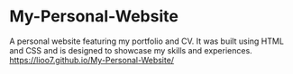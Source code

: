 # My-Personal-Website

A personal website featuring my portfolio and CV. It was built using HTML and CSS and is designed to showcase my skills and experiences.
https://lioo7.github.io/My-Personal-Website/
